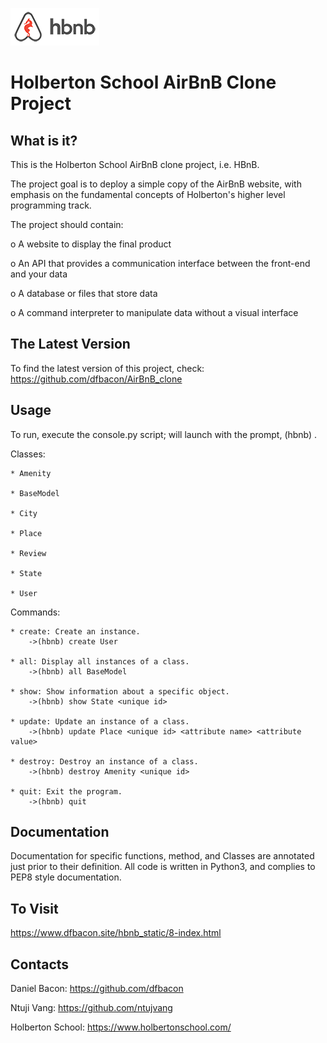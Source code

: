 ![alt tag](https://github.com/dfbacon/AirBnB_clone/blob/master/web_static/images/logo.png)

Holberton School AirBnB Clone Project
=====================================

What is it?
-----------

This is the Holberton School AirBnB clone project, i.e. HBnB.

The project goal  is to deploy a simple copy of the AirBnB website, with
emphasis on the fundamental concepts of Holberton's higher level programming
track.

The project should contain:

  o A website to display the final product

  o An API that provides a communication interface between the front-end and your data

  o A database or files that store data

  o A command interpreter to manipulate data without a visual interface

The Latest Version
------------------

To find the latest version of this project, check:
https://github.com/dfbacon/AirBnB_clone

Usage
-----

To run, execute the console.py script; will launch with the prompt, (hbnb) .

Classes:

	* Amenity

	* BaseModel

	* City

	* Place

	* Review

	* State

	* User

Commands:

	* create: Create an instance.
	    ->(hbnb) create User

	* all: Display all instances of a class.
	    ->(hbnb) all BaseModel

	* show: Show information about a specific object.
	    ->(hbnb) show State <unique id>

	* update: Update an instance of a class.
	    ->(hbnb) update Place <unique id> <attribute name> <attribute value>

	* destroy: Destroy an instance of a class.
	    ->(hbnb) destroy Amenity <unique id>

	* quit: Exit the program.
	    ->(hbnb) quit


Documentation
-------------

Documentation for specific functions, method, and Classes are annotated just
prior to their definition. All code is written in Python3, and complies to
PEP8 style documentation.

To Visit
--------
https://www.dfbacon.site/hbnb_static/8-index.html

Contacts
--------

Daniel Bacon: https://github.com/dfbacon

Ntuji Vang: https://github.com/ntujvang

Holberton School: https://www.holbertonschool.com/
